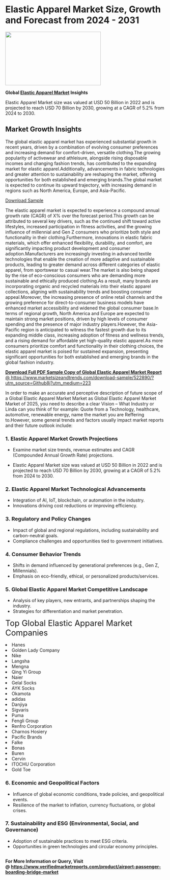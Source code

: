 <H1>Elastic Apparel Market Size, Growth and Forecast from 2024 - 2031</H1><img class="aligncenter size-medium wp-image-584254" src="https://thirdeyenews.in/wp-content/uploads/2024/09/Global-Market-Research-300x168.jpeg" alt="" width="300" height="168" /><p><strong>Global&nbsp;<a href="https://www.marketsizeandtrends.com/download-sample/522890/?utm_source=Github8j?utm_medium=223">Elastic Apparel Market</a> Insights</strong></p><p>Elastic Apparel Market size was valued at USD 50 Billion in 2022 and is projected to reach USD 70 Billion by 2030, growing at a CAGR of 5.2% from 2024 to 2030.</p><p><h2>Market Growth Insights</h2> <p>The global elastic apparel market has experienced substantial growth in recent years, driven by a combination of evolving consumer preferences and increasing demand for comfort-driven, versatile clothing.The growing popularity of activewear and athleisure, alongside rising disposable incomes and changing fashion trends, has contributed to the expanding market for elastic apparel.Additionally, advancements in fabric technologies and greater attention to sustainability are reshaping the market, offering opportunities for both established and emerging brands.The global market is expected to continue its upward trajectory, with increasing demand in regions such as North America, Europe, and Asia-Pacific.</p> <p><a href="#">Download Sample</a></p> <p>The elastic apparel market is expected to experience a compound annual growth rate (CAGR) of X% over the forecast period.This growth can be attributed to several key drivers, such as the continued shift toward active lifestyles, increased participation in fitness activities, and the growing influence of millennial and Gen Z consumers who prioritize both style and functionality in their clothing.Furthermore, innovations in elastic fabric materials, which offer enhanced flexibility, durability, and comfort, are significantly impacting product development and consumer adoption.Manufacturers are increasingly investing in advanced textile technologies that enable the creation of more adaptive and sustainable products, leading to greater demand across different categories of elastic apparel, from sportswear to casual wear.The market is also being shaped by the rise of eco-conscious consumers who are demanding more sustainable and ethically produced clothing.As a result, many brands are incorporating organic and recycled materials into their elastic apparel collections, aligning with sustainability trends and boosting consumer appeal.Moreover, the increasing presence of online retail channels and the growing preference for direct-to-consumer business models have enhanced market accessibility and widened the global consumer base.In terms of regional growth, North America and Europe are expected to maintain strong market positions, driven by high levels of consumer spending and the presence of major industry players.However, the Asia-Pacific region is anticipated to witness the fastest growth due to its expanding middle class, increasing adoption of fitness and wellness trends, and a rising demand for affordable yet high-quality elastic apparel.As more consumers prioritize comfort and functionality in their clothing choices, the elastic apparel market is poised for sustained expansion, presenting significant opportunities for both established and emerging brands in the global fashion industry.</p> <p><a href="#"></p><p><span class=""><strong>Download Full PDF Sample Copy of Global Elastic Apparel Market Report</strong> @ <a href="https://www.marketsizeandtrends.com/download-sample/522890/?utm_source=Github8j?utm_medium=223" target="_blank">https://www.marketsizeandtrends.com/download-sample/522890/?utm_source=Github8j?utm_medium=223</a></span></p><p>In order to make an accurate and perceptive description of future scope of a Global&nbsp;Elastic Apparel Market Market as Global&nbsp;Elastic Apparel Market Market of 2025, you need to describe a clear Vision &ndash; What Industry or Linda can you think of for example: Quote from a Technology, healthcare, automotive, renewable energy, name the market you are Reffering to.However, some general trends and factors usually impact market reports and their future outlook include:</p><h3>1.&nbsp;<strong>Elastic Apparel Market Growth Projections</strong></h3><ul><li>Examine market size trends, revenue estimates and CAGR (Compounded Annual Growth Rate) projections.</li><li><p>Elastic Apparel Market size was valued at USD 50 Billion in 2022 and is projected to reach USD 70 Billion by 2030, growing at a CAGR of 5.2% from 2024 to 2030.</p></li></ul><h3>2.&nbsp;<strong>Elastic Apparel Market Technological Advancements</strong></h3><ul><li>Integration of AI, IoT, blockchain, or automation in the industry.</li><li>Innovations driving cost reductions or improving efficiency.</li></ul><h3>3.&nbsp;<strong>Regulatory and Policy Changes</strong></h3><ul><li>Impact of global and regional regulations, including sustainability and carbon-neutral goals.</li><li>Compliance challenges and opportunities tied to government initiatives.</li></ul><h3>4.&nbsp;<strong>Consumer Behavior Trends</strong></h3><ul><li>Shifts in demand influenced by generational preferences (e.g., Gen Z, Millennials).</li><li>Emphasis on eco-friendly, ethical, or personalized products/services.</li></ul><h3>5.&nbsp;<strong>Global Elastic Apparel Market Competitive Landscape</strong></h3><ul><li>Analysis of key players, new entrants, and partnerships shaping the industry.</li><li>Strategies for differentiation and market penetration.</li></ul><p data-pm-slice="1 1 []"><span style="color: inherit; font-family: inherit; font-size: 25px;">Top Global Elastic Apparel Market Companies</span></p><div class="" data-test-id=""><p><li>Hanes</li><li> Golden Lady Company</li><li> Nike</li><li> Langsha</li><li> Mengna</li><li> Qing Yi Group</li><li> Naier</li><li> Gelal Socks</li><li> AYK Socks</li><li> Okamota</li><li> adidas</li><li> Danjiya</li><li> Sigvaris</li><li> Puma</li><li> Fengli Group</li><li> Renfro Corporation</li><li> Charnos Hosiery</li><li> Pacific Brands</li><li> Falke</li><li> Bonas</li><li> Buren</li><li> Cervin</li><li> ITOCHU Corporation</li><li> Gold Toe</li></p></div><h3>6.&nbsp;<strong>Economic and Geopolitical Factors</strong></h3><ul><li>Influence of global economic conditions, trade policies, and geopolitical events.</li><li>Resilience of the market to inflation, currency fluctuations, or global crises.</li></ul><h3>7.&nbsp;<strong>Sustainability and ESG (Environmental, Social, and Governance)</strong></h3><ul><li>Adoption of sustainable practices to meet ESG criteria.</li><li>Opportunities in green technologies and circular economy principles.</li></ul><h2><strong style="font-size: 14px;">For More Information or Query, Visit @&nbsp;</strong><a style="background-color: #ffffff; font-size: 14px;" href="https://www.marketsizeandtrends.com/report/elastic-apparel-market/" target="_blank">https://www.verifiedmarketreports.com/product/airport-passenger-boarding-bridge-market</a></h2>